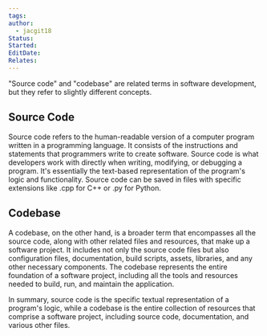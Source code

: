 ```yaml
---
tags: 
author:
  - jacgit18
Status: 
Started: 
EditDate: 
Relates:
---
```

"Source code" and "codebase" are related terms in software development, but they refer to slightly different concepts.

## Source Code
Source code refers to the human-readable version of a computer program written in a programming language. It consists of the instructions and statements that programmers write to create software. Source code is what developers work with directly when writing, modifying, or debugging a program. It's essentially the text-based representation of the program's logic and functionality. Source code can be saved in files with specific extensions like .cpp for C++ or .py for Python.

## Codebase
A codebase, on the other hand, is a broader term that encompasses all the source code, along with other related files and resources, that make up a software project. It includes not only the source code files but also configuration files, documentation, build scripts, assets, libraries, and any other necessary components. The codebase represents the entire foundation of a software project, including all the tools and resources needed to build, run, and maintain the application.

In summary, source code is the specific textual representation of a program's logic, while a codebase is the entire collection of resources that comprise a software project, including source code, documentation, and various other files.